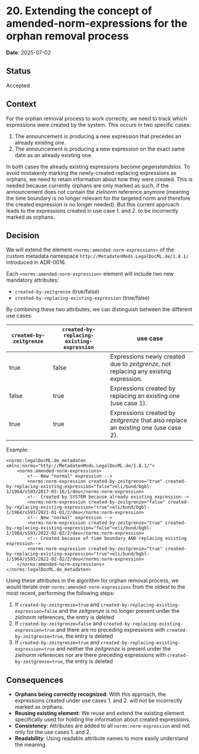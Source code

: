# 20. Extending the concept of amended-norm-expressions for the orphan removal process

**Date**: 2025-07-02

## Status

Accepted

## Context

For the orphan removal process to work correctly, we need to track which expressions were created by the system. This
occurs in two specific cases:

1. The announcement is producing a new expression that precedes an already existing one.
2. The announcement is producing a new expression on the exact same date as an already existing one.

In both cases the already existing expressions become _gegenstandslos_. To avoid mistakenly marking the newly-created
replacing
expressions as orphans, we need to retain information about how they were created. This is needed because currently
orphans are only marked as such, if the announcement does not contain the _zielnorm_ reference anymore (meaning the time
boundary
is no longer relevant for the targeted norm and therefore the created expression is no longer needed). But this current
approach
leads to the expressions created in use case 1. and 2. to be incorrectly marked as orphans.

## Decision

We will extend the element `<norms:amended-norm-expressions>` of the custom metadata namespace
`http://MetadatenMods.LegalDocML.de/1.8.1/`
introduced in ADR-0016.

Each `<norms:amended-norm-expression>` element will include two new mandatory attributes:

- `created-by-zeitgrenze` (true/false)
- `created-by-replacing-existing-expression` (true/false)

By combining these two attributes, we can distinguish between the different use cases:

| `created-by-zeitgrenze` | `created-by-replacing-existing-expression` | use case                                                                              |
|-------------------------|--------------------------------------------|---------------------------------------------------------------------------------------|
| true                    | false                                      | Expressions newly created due to _zeitgrenze_, not replacing any existing expression. |
| false                   | true                                       | Expressions created by replacing an existing one (use case 1).                        |
| true                    | true                                       | Expressions created by _zeitgrenze_ that also replace an existing one (use case 2).   |

Example:

```
<norms:legalDocML.de_metadaten xmlns:norms="http://MetadatenMods.LegalDocML.de/1.8.1/">
    <norms:amended-norm-expressions>
        <!-- New "normal" expression -->
        <norms:norm-expression created-by-zeitgrenze="true" created-by-replacing-existing-expression="false">eli/bund/bgbl-1/1964/s593/2017-03-16/1/deu</norms:norm-expression>
        <!-- Created by SYSTEM because already existing expression-->
        <norms:norm-expression created-by-zeitgrenze="false" created-by-replacing-existing-expression="true">eli/bund/bgbl-1/1964/s593/2021-01-01/2/deu</norms:norm-expression>
        <!-- New "normal" expression -->
        <norms:norm-expression created-by-zeitgrenze="true" created-by-replacing-existing-expression="false">eli/bund/bgbl-1/1964/s593/2022-02-02/2/deu</norms:norm-expression>
        <!-- Created because of time boundary AND replacing existing expression-->
        <norms:norm-expression created-by-zeitgrenze="true" created-by-replacing-existing-expression="true">eli/bund/bgbl-1/1964/s593/2022-02-02/2/deu</norms:norm-expression>
    </norms:amended-norm-expressions>
</norms:legalDocML.de_metadaten>
```

Using these attributes in the algorithm for orphan removal process, we would iterate over
`norms:amended-norm-expressions` from the oldest to the most recent, performing the following steps:

1. If `created-by-zeitgrenze=true` and `created-by-replacing-existing-expression=false` and the _zeitgrenze_ is no
   longer present under the _zielnorm_ references, the entry is deleted
2. If `created-by-zeitgrenze=false` and `created-by-replacing-existing-expression=true` and there are no preceding
   expressions with `created-by-zeitgrenze=true`, the entry is deleted
3. If `created-by-zeitgrenze=true` and `created-by-replacing-existing-expression=true` and neither the _zeitgrenze_ is
   present under the _zielnorm_ references nor are there preceding expressions with `created-by-zeitgrenze=true`, the
   entry is deleted

## Consequences

- **Orphans being correctly recognized**: With this approach, the expressions created under use cases 1. and 2. will not
  be incorrectly marked as orphans.
- **Reusing existing element**: We reuse and extend the existing element specifically used for holding the information
  about created expressions.
- **Consistency**: Attributes are added to all `norms:norm-expression` and not only for the use cases 1. and 2.
- **Readability**: Using readable attribute names to more easily understand the meaning.

